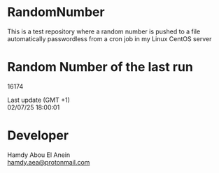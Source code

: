 # RandomNumber    
This is a test repository where a random number is pushed to a file automatically passwordless from a cron job in my Linux CentOS server    
# Random Number of the last run   
16174
      
Last update (GMT +1)    
02/07/25 18:00:01
# Developer    
Hamdy Abou El Anein   
hamdy.aea@protonmail.com
